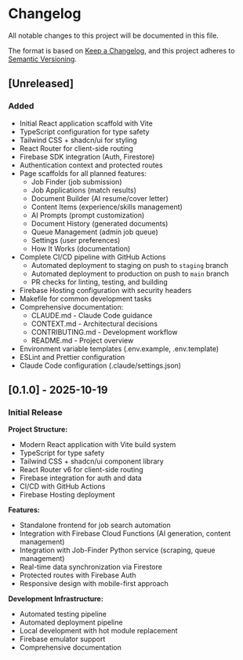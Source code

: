 # Changelog

All notable changes to this project will be documented in this file.

The format is based on [Keep a Changelog](https://keepachangelog.com/en/1.0.0/),
and this project adheres to [Semantic Versioning](https://semver.org/spec/v2.0.0.html).

## [Unreleased]

### Added
- Initial React application scaffold with Vite
- TypeScript configuration for type safety
- Tailwind CSS + shadcn/ui for styling
- React Router for client-side routing
- Firebase SDK integration (Auth, Firestore)
- Authentication context and protected routes
- Page scaffolds for all planned features:
  - Job Finder (job submission)
  - Job Applications (match results)
  - Document Builder (AI resume/cover letter)
  - Content Items (experience/skills management)
  - AI Prompts (prompt customization)
  - Document History (generated documents)
  - Queue Management (admin job queue)
  - Settings (user preferences)
  - How It Works (documentation)
- Complete CI/CD pipeline with GitHub Actions
  - Automated deployment to staging on push to `staging` branch
  - Automated deployment to production on push to `main` branch
  - PR checks for linting, testing, and building
- Firebase Hosting configuration with security headers
- Makefile for common development tasks
- Comprehensive documentation:
  - CLAUDE.md - Claude Code guidance
  - CONTEXT.md - Architectural decisions
  - CONTRIBUTING.md - Development workflow
  - README.md - Project overview
- Environment variable templates (.env.example, .env.template)
- ESLint and Prettier configuration
- Claude Code configuration (.claude/settings.json)

## [0.1.0] - 2025-10-19

### Initial Release

**Project Structure:**
- Modern React application with Vite build system
- TypeScript for type safety
- Tailwind CSS + shadcn/ui component library
- React Router v6 for client-side routing
- Firebase integration for auth and data
- CI/CD with GitHub Actions
- Firebase Hosting deployment

**Features:**
- Standalone frontend for job search automation
- Integration with Firebase Cloud Functions (AI generation, content management)
- Integration with Job-Finder Python service (scraping, queue management)
- Real-time data synchronization via Firestore
- Protected routes with Firebase Auth
- Responsive design with mobile-first approach

**Development Infrastructure:**
- Automated testing pipeline
- Automated deployment pipeline
- Local development with hot module replacement
- Firebase emulator support
- Comprehensive documentation
